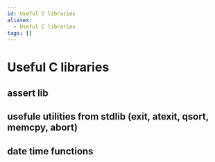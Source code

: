 ```yaml
---
id: Useful C libraries
aliases:
  - Useful C libraries
tags: []
---
```


# Useful C libraries

## assert lib
## usefule utilities from stdlib (exit, atexit, qsort, memcpy, abort)
## date time functions
